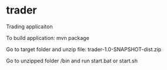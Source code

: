 # trader
Trading applicaiton

To build application: mvn package

Go to target folder and unzip file: trader-1.0-SNAPSHOT-dist.zip 

Go to unzipped folder /bin and run start.bat or start.sh
